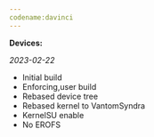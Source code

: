 ```yaml
---
codename:davinci
---
```


**Devices:**

*2023-02-22*

- Initial build
- Enforcing,user build
- Rebased device tree
- Rebased kernel to VantomSyndra
- KernelSU enable
- No EROFS 